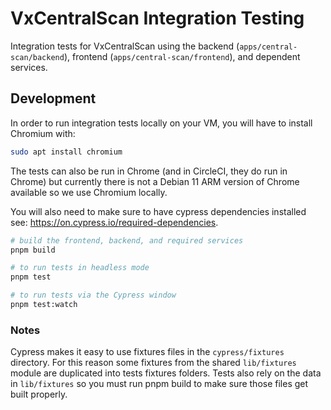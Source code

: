 # VxCentralScan Integration Testing

Integration tests for VxCentralScan using the backend
(`apps/central-scan/backend`), frontend (`apps/central-scan/frontend`), and
dependent services.

## Development

In order to run integration tests locally on your VM, you will have to install
Chromium with:

```bash
sudo apt install chromium
```

The tests can also be run in Chrome (and in CircleCI, they do run in Chrome) but
currently there is not a Debian 11 ARM version of Chrome available so we use
Chromium locally.

You will also need to make sure to have cypress dependencies installed see:
https://on.cypress.io/required-dependencies.

```bash
# build the frontend, backend, and required services
pnpm build

# to run tests in headless mode
pnpm test

# to run tests via the Cypress window
pnpm test:watch
```

### Notes

Cypress makes it easy to use fixtures files in the `cypress/fixtures` directory.
For this reason some fixtures from the shared `lib/fixtures` module are
duplicated into tests fixtures folders. Tests also rely on the data in
`lib/fixtures` so you must run pnpm build to make sure those files get built
properly.
